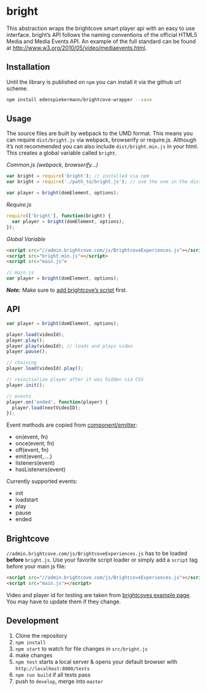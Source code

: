 # bright

This abstraction wraps the brightcove smart player api with an easy to use interface. bright’s API follows the naming conventions of the official HTML5 Media and Media Events API. An example of the full standard can be found at http://www.w3.org/2010/05/video/mediaevents.html.


## Installation

Until the library is published on `npm` you can install it via the github url scheme.

```bash
npm install edenspiekermann/brightcove-wrapper --save
```


## Usage

The source files are built by webpack to the UMD format. This means you can require `dist/bright.js` via webpack, browserify or require.js. Although it’s not recommended you can also include `dist/bright.min.js` in your html. This creates a global variable called `bright`.

_Common.js (webpack, browserify…)_
```js
var bright = require('bright'); // installed via npm
var bright = require('./path_to/bright.js'); // use the one in the dist folder

var player = bright(domElement, options);
```

_Require.js_
```js
require(['bright'], function(bright) {
  var player = bright(domElement, options);
});
```

_Global Variable_
```html
<script src="//admin.brightcove.com/js/BrightcoveExperiences.js"></script>
<script src="bright.min.js"></script>
<script src="main.js">
```
```js
// main.js
var player = bright(domElement, options);
```

___Note:___ Make sure to [add brightcove’s script](#brightcove) first.


## API

```js
var player = bright(domElement, options);

player.load(videoId);
player.play();
player.play(videoId); // loads and plays video
player.pause();

// chaining
player.load(videoId).play();

// reinitialize player after it was hidden via CSS
player.init();

// events
player.on('ended', function(player) {
  player.load(nextVideoID);
});
```

Event methods are copied from [component/emitter](https://github.com/component/emitter):
- on(event, fn)
- once(event, fn)
- off(event, fn)
- emit(event, …)
- listeners(event)
- hasListeners(event)

Currently supported events:
- init
- loadstart
- play
- pause
- ended


## Brightcove

`//admin.brightcove.com/js/BrightcoveExperiences.js` has to be loaded __before__ `bright.js`. Use your favorite script loader or simply add a `script` tag before your main js file:

```html
<script src="//admin.brightcove.com/js/BrightcoveExperiences.js"></script>
<script src="main.js"></script>
```

Video and player id for testing are taken from [brightcoves example page](http://files.brightcove.com/content.html). You may have to update them if they change.


## Development

1. Clone the repository
2. `npm install`
3. `npm start` to watch for file changes in `src/bright.js`
4. make changes
5. `npm test` starts a local server & opens your default browser with `http://localhost:8000/tests`
6. `npm run build` if all tests pass
7. push to `develop`, merge into `master`
